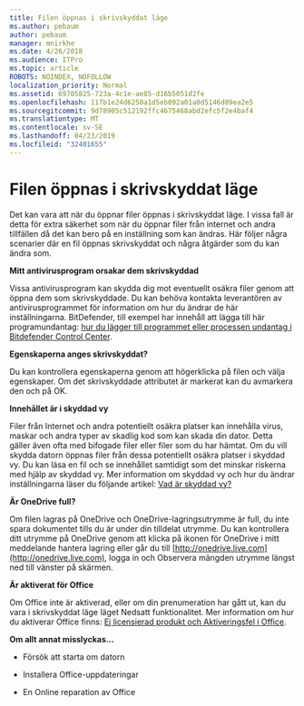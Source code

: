 ```yaml
---
title: Filen öppnas i skrivskyddat läge
ms.author: pebaum
author: pebaum
manager: mnirkhe
ms.date: 4/26/2018
ms.audience: ITPro
ms.topic: article
ROBOTS: NOINDEX, NOFOLLOW
localization_priority: Normal
ms.assetid: 69705825-723a-4c1e-ae85-d16b5051d2fe
ms.openlocfilehash: 117b1e24d6250a1d5eb092a01a0d5146d09ea2e5
ms.sourcegitcommit: 9d78905c512192ffc4675468abd2efc5f2e4baf4
ms.translationtype: MT
ms.contentlocale: sv-SE
ms.lasthandoff: 04/23/2019
ms.locfileid: "32401655"
---
```

# <a name="file-open-read-only"></a>Filen öppnas i skrivskyddat läge

Det kan vara att när du öppnar filer öppnas i skrivskyddat läge. I vissa fall är detta för extra säkerhet som när du öppnar filer från internet och andra tillfällen då det kan bero på en inställning som kan ändras. Här följer några scenarier där en fil öppnas skrivskyddat och några åtgärder som du kan ändra som.
  
 **Mitt antivirusprogram orsakar dem skrivskyddad**
  
Vissa antivirusprogram kan skydda dig mot eventuellt osäkra filer genom att öppna dem som skrivskyddade. Du kan behöva kontakta leverantören av antivirusprogrammet för information om hur du ändrar de här inställningarna. BitDefender, till exempel har innehåll att lägga till här programundantag: [hur du lägger till programmet eller processen undantag i Bitdefender Control Center](https://www.bitdefender.com/support/how-to-add-application-or-process-exclusions-in-bitdefender-control-center-1119.mdl).
  
 **Egenskaperna anges skrivskyddat?**
  
Du kan kontrollera egenskaperna genom att högerklicka på filen och välja egenskaper. Om det skrivskyddade attributet är markerat kan du avmarkera den och på OK.
  
 **Innehållet är i skyddad vy**
  
Filer från Internet och andra potentiellt osäkra platser kan innehålla virus, maskar och andra typer av skadlig kod som kan skada din dator. Detta gäller även ofta med bifogade filer eller filer som du har hämtat. Om du vill skydda datorn öppnas filer från dessa potentiellt osäkra platser i skyddad vy. Du kan läsa en fil och se innehållet samtidigt som det minskar riskerna med hjälp av skyddad vy. Mer information om skyddad vy och hur du ändrar inställningarna läser du följande artikel: [Vad är skyddad vy?](https://support.office.com/article/d6f09ac7-e6b9-4495-8e43-2bbcdbcb6653)
  
 **Är OneDrive full?**
  
Om filen lagras på OneDrive och OneDrive-lagringsutrymme är full, du inte spara dokumentet tills du är under din tilldelat utrymme. Du kan kontrollera ditt utrymme på OneDrive genom att klicka på ikonen för OneDrive i mitt meddelande hantera lagring eller går du till [http://onedrive.live.com](http://onedrive.live.com), logga in och Observera mängden utrymme längst ned till vänster på skärmen.
  
 **Är aktiverat för Office**
  
Om Office inte är aktiverad, eller om din prenumeration har gått ut, kan du vara i skrivskyddat läge läget Nedsatt funktionalitet. Mer information om hur du aktiverar Office finns: [Ej licensierad produkt och Aktiveringsfel i Office](https://support.office.com/article/0d23d3c0-c19c-4b2f-9845-5344fedc4380).
  
 **Om allt annat misslyckas...**
  
- Försök att starta om datorn
    
- Installera Office-uppdateringar
    
- En Online reparation av Office
    

